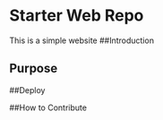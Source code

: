 # Starter Web Repo
This is a simple website
##Introduction


## Purpose

##Deploy

##How to Contribute